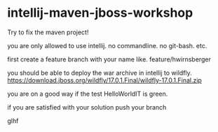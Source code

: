 # intellij-maven-jboss-workshop

Try to fix the maven project!

you are only allowed to use intellij. no commandline. no git-bash. etc.

first create a feature branch with your name like. feature/hwirnsberger

you should be able to deploy the war archive in intellij to wildfly.
https://download.jboss.org/wildfly/17.0.1.Final/wildfly-17.0.1.Final.zip

you are on a good way if the test HelloWorldIT is green.

if you are satisfied with your solution push your branch

glhf
